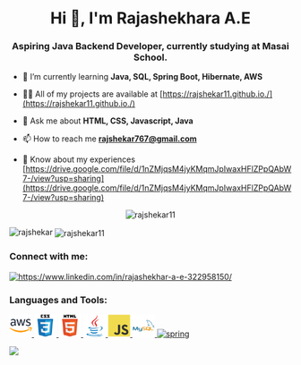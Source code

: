 <h1 align="center">Hi 👋, I'm Rajashekhara A.E</h1>
<h3 align="center">Aspiring Java Backend Developer, currently studying at Masai School.</h3>

- 🌱 I’m currently learning **Java, SQL, Spring Boot, Hibernate, AWS**

- 👨‍💻 All of my projects are available at [https://rajshekar11.github.io./](https://rajshekar11.github.io./)

- 💬 Ask me about **HTML, CSS, Javascript, Java**

- 📫 How to reach me **rajshekar767@gmail.com**

- 📄 Know about my experiences [https://drive.google.com/file/d/1nZMjqsM4jyKMqmJpIwaxHFlZPpQAbW7-/view?usp=sharing](https://drive.google.com/file/d/1nZMjqsM4jyKMqmJpIwaxHFlZPpQAbW7-/view?usp=sharing)

<p align="center"> <img src="https://komarev.com/ghpvc/?username=rajshekar11&label=Profile%20views&color=0e75b6&style=flat" alt="rajshekar11" /> </p>

<p><img align="left"  src="https://github-readme-stats.vercel.app/api/top-langs?username=rajshekar11&show_icons=true&locale=en&layout=compact" alt="rajshekar" /></p>

<p>&nbsp;<img align="center" src="https://github-readme-stats.vercel.app/api?username=rajshekar11&show_icons=true&locale=en" alt="rajshekar11" /></p>

<h3 align="left">Connect with me:</h3>
<p align="left">
<a href="https://linkedin.com/in/https://www.linkedin.com/in/rajashekhar-a-e-322958150/" target="blank"><img align="center" src="https://raw.githubusercontent.com/rahuldkjain/github-profile-readme-generator/master/src/images/icons/Social/linked-in-alt.svg" alt="https://www.linkedin.com/in/rajashekhar-a-e-322958150/" height="30" width="40" /></a>
</p>




<h3 align="left">Languages and Tools:</h3>
<p align="left"> <a href="https://aws.amazon.com" target="_blank" rel="noreferrer"> <img src="https://raw.githubusercontent.com/devicons/devicon/master/icons/amazonwebservices/amazonwebservices-original-wordmark.svg" alt="aws" width="40" height="40"/> </a> <a href="https://www.w3schools.com/css/" target="_blank" rel="noreferrer"> <img src="https://raw.githubusercontent.com/devicons/devicon/master/icons/css3/css3-original-wordmark.svg" alt="css3" width="40" height="40"/> </a> <a href="https://www.w3.org/html/" target="_blank" rel="noreferrer"> <img src="https://raw.githubusercontent.com/devicons/devicon/master/icons/html5/html5-original-wordmark.svg" alt="html5" width="40" height="40"/> </a> <a href="https://www.java.com" target="_blank" rel="noreferrer"> <img src="https://raw.githubusercontent.com/devicons/devicon/master/icons/java/java-original.svg" alt="java" width="40" height="40"/> </a> <a href="https://developer.mozilla.org/en-US/docs/Web/JavaScript" target="_blank" rel="noreferrer"> <img src="https://raw.githubusercontent.com/devicons/devicon/master/icons/javascript/javascript-original.svg" alt="javascript" width="40" height="40"/> </a> <a href="https://www.mysql.com/" target="_blank" rel="noreferrer"> <img src="https://raw.githubusercontent.com/devicons/devicon/master/icons/mysql/mysql-original-wordmark.svg" alt="mysql" width="40" height="40"/> </a> <a href="https://spring.io/" target="_blank" rel="noreferrer"> <img src="https://www.vectorlogo.zone/logos/springio/springio-icon.svg" alt="spring" width="40" height="40"/> </a> </p>

<a href="https://git.io/streak-stats"><img src="https://github-readme-streak-stats.herokuapp.com?user=rajshekar11&theme=merko"/></a>


